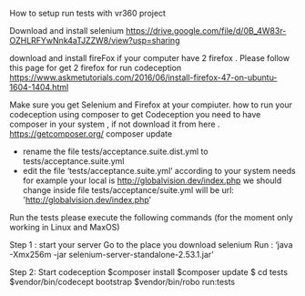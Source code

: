 How to setup run tests with vr360 project

Download and install selenium
https://drive.google.com/file/d/0B_4W83r-OZHLRFYwNnk4aTJZZW8/view?usp=sharing

download and install fireFox
if your computer have 2 firefox .
Please follow this page for get 2 firefox for run codeception
https://www.askmetutorials.com/2016/06/install-firefox-47-on-ubuntu-1604-1404.html

Make sure you get Selenium and Firefox at your compiuter.
how to run your codeception
using composer to get Codeception
you need to have composer in your system , if not download it from here .
https://getcomposer.org/
composer update

- rename the file tests/acceptance.suite.dist.yml to tests/acceptance.suite.yml
- edit the file ‘tests/acceptance.suite.yml’ according to your system needs
  for example your local is http://globalvision.dev/index.php we should change inside file
  tests/acceptance/suite.yml will be url: 'http://globalvision.dev/index.php'


Run the tests please execute the following commands (for the moment only working in Linux and MaxOS)

Step 1 : start your server
	Go to the place you download selenium
	Run : ‘java -Xmx256m -jar selenium-server-standalone-2.53.1.jar’

Step 2: Start codeception
	$composer install
	$composer update
	$ cd tests
	$vendor/bin/codecept bootstrap
	$vendor/bin/robo run:tests
